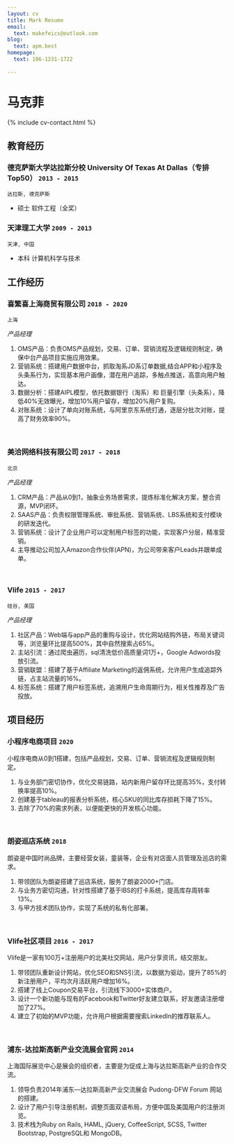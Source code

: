 ```yaml
---
layout: cv
title: Mark Resume
email:
  text: makefeics@outlook.com
blog:
  text: apm.best
homepage:
  text: 186-1231-1722
  
---
```


# 马克菲

<!--
include contact information from the front matter
Supported arguments:
    - homepage: url, text
    - phone
    - email
-->

{% include cv-contact.html %}

## 教育经历

### **德克萨斯大学达拉斯分校 University Of Texas At Dallas（专排Top50）** `2013 - 2015`

```
达拉斯, 德克萨斯 
```

- 硕士 软件工程（全奖）

### **天津理工大学** `2009 - 2013`

```
天津, 中国
```

- 本科 计算机科学与技术

## 工作经历

### **喜繁喜上海商贸有限公司** `2018 - 2020`

```
上海
```

_产品经理_<br>




1. OMS产品：负责OMS产品规划，交易、订单、营销流程及逻辑规则制定，确保中台产品项目实施应用效果。
2. 营销系统：搭建用户数据中台，抓取淘系JD系订单数据,结合APP和小程序及头条系行为，实现基本用户画像，潜在用户追踪，多触点推送，高意向用户触达。
3. 数据分析：搭建AIPL模型，依托数据银行（淘系）和 巨量引擎（头条系），降低40%无效曝光，增加10%用户留存，增加20%用户复购。
4. 对账系统：设计了单向对账系统，与阿里京东系统打通，逐层分批次对账，提高了财务效率90%。
<br/>

### **美洽网络科技有限公司** `2017 - 2018`

```
北京
```

_产品经理_<br>


1. CRM产品：产品从0到1，抽象业务场景需求，提炼标准化解决方案，整合资源，MVP闭环。
2. SAAS产品：负责权限管理系统、审批系统、营销系统、LBS系统和支付模块的研发迭代。
3. 营销系统：设计了企业用户可以定制用户标签的功能，实现客户分层，精准营销。
4. 主导推动公司加入Amazon合作伙伴(APN)，为公司带来客户Leads并跟单成单。


<br/>

### **Vlife** `2015 - 2017`

```
硅谷, 美国
```

_产品经理_<br>


1. 社区产品：Web端与app产品的重购与设计，优化网站结购外链，布局关键词等，浏览量环比提高500%，其中自然搜索占65%。
2. 主站引流：通过爬虫遍历，sql清洗低价高质量词1万+，Google Adwords投放引流。
4. 营销联盟：搭建了基于Affiliate Marketing的返佣系统，允许用户生成追踪外链，占主站流量的16%。
3. 标签系统：搭建了用户标签系统，追溯用户生命周期行为，相关性推荐及广告投放。


## 项目经历


### **小程序电商项目** `2020 `

小程序电商从0到1搭建，包括产品规划，交易、订单、营销流程及逻辑规则制定。

1. 与业务部门密切协作，优化交易链路，站内新用户留存环比提高35%，支付转换率提高10%。
2. 创建基于tableau的报表分析系统，核心SKU的同比库存损耗下降了15%。
3. 去除了70%的需求列表，以便能更快的开发核心功能。
<br/>

### **朗姿巡店系统** `2018`

朗姿是中国时尚品牌，主要经营女装，童装等，企业有对店面人员管理及巡店的需求。

1. 带领团队为朗姿搭建了巡店系统，服务了朗姿2000+门店。
2. 与业务方密切沟通，针对性搭建了基于lBS的打卡系统，提高库存周转率13%。 
3. 与甲方技术团队协作，实现了系统的私有化部署。
<br/>

### **Vlife社区项目** `2016 - 2017`

Vlife是一家有100万+注册用户的北美社交网站，用户分享资讯，结交朋友。

1. 带领团队重新设计网站，优化SEO和SNS引流，以数据为驱动，提升了85%的新注册用户，平均次月活跃用户增加16%。
2. 搭建了线上Coupon交易平台，引流线下3000+实体商户。
3. 设计一个新功能与现有的Facebook和Twitter好友建立联系，好友邀请注册增加了27%。
4. 建立了初始的MVP功能，允许用户根据需要搜索LinkedIn的推荐联系人。
<br/>

### **浦东-达拉斯高新产业交流展会官网** `2014`

上海国际展览中心是展会的组织者，主要是为促成上海与达拉斯高新产业的合作交流。

1. 领导负责2014年浦东—达拉斯高新产业交流展会 Pudong-DFW Forum 网站的搭建。
2. 设计了用户引导注册机制，调整页面双语布局，方便中国及美国用户的注册浏览。
3. 技术栈为Ruby on Rails, HAML, jQuery, CoffeeScript, SCSS, Twitter Bootstrap, PostgreSQL和 MongoDB。
<br/>



